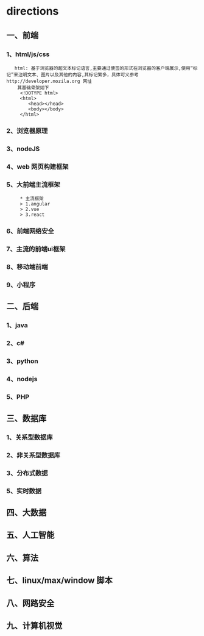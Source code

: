 # directions
## 一、前端
   ### 1、html/js/css
       html: 基于浏览器的超文本标记语言,主要通过便签的形式在浏览器的客户端展示,使用“标记”来注明文本、图片以及其他的内容,其标记繁多，具体可义参考 http://developer.mozila.org 网址
        其基础骨架如下
         <!DOTYPE html>
         <html>
            <head></head>
            <body></body>
         </html>
   ### 2、浏览器原理
   ### 3、nodeJS
   ### 4、web 网页构建框架
   ### 5、大前端主流框架
         * 主流框架
         > 1.angular
         > 2.vue
         > 3.react
   ### 6、前端网络安全
   ### 7、主流的前端ui框架
   ### 8、移动端前端
   ### 9、小程序
## 二、后端
   ### 1、java
   ### 2、c#
   ### 3、python
   ### 4、nodejs
   ### 5、PHP
## 三、数据库
   ### 1、关系型数据库
   ### 2、非关系型数据库
   ### 3、分布式数据
   ### 5、实时数据
## 四、大数据
## 五、人工智能
## 六、算法
## 七、linux/max/window 脚本
## 八、网路安全
## 九、计算机视觉
